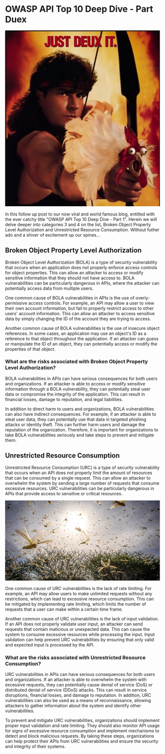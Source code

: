 # **OWASP API Top 10 Deep Dive - Part Duex**

![Just Duex It!](/images/just-duex-it.jpg)

In this follow up post to our now viral and world famous blog, entitled with the ever catchy title "OWASP API Top 10 Deep Dive - Part 1". Herein we will delve deeper into categories 3 and 4 on the list, Broken Object Property Level Authorization and Unrestricted Resource Consumption. Without futher ado and a shiver of excitement up our spines...

## **Broken Object Property Level Authorization**

Broken Object Level Authorization (BOLA) is a type of security vulnerability that occurs when an application does not properly enforce access controls for object properties. This can allow an attacker to access or modify sensitive information that they should not have access to. BOLA vulnerabilities can be particularly dangerous in APIs, where the attacker can potentially access data from multiple users.

One common cause of BOLA vulnerabilities in APIs is the use of overly-permissive access controls. For example, an API may allow a user to view their own account information, but fail to properly restrict access to other users' account information. This can allow an attacker to access sensitive data by simply changing the ID of the account they are trying to access.

Another common cause of BOLA vulnerabilities is the use of insecure object references. In some cases, an application may use an object's ID as a reference to that object throughout the application. If an attacker can guess or manipulate the ID of an object, they can potentially access or modify the properties of that object.

### **What are the risks associated with Broken Object Property Level Authorization?**

BOLA vulnerabilities in APIs can have serious consequences for both users and organizations. If an attacker is able to access or modify sensitive information through a BOLA vulnerability, they can potentially steal user data or compromise the integrity of the application. This can result in financial losses, damage to reputation, and legal liabilities.

In addition to direct harm to users and organizations, BOLA vulnerabilities can also have indirect consequences. For example, if an attacker is able to steal user data, they can potentially use that data in targeted phishing attacks or identity theft. This can further harm users and damage the reputation of the organization. Therefore, it is important for organizations to take BOLA vulnerabilities seriously and take steps to prevent and mitigate them.

## **Unrestricted Resource Consumption**

Unrestricted Resource Consumption (URC) is a type of security vulnerability that occurs when an API does not properly limit the amount of resources that can be consumed by a single request. This can allow an attacker to overwhelm the system by sending a large number of requests that consume excessive resources. URC vulnerabilities can be particularly dangerous in APIs that provide access to sensitive or critical resources.

![Swarm Credit: FAO/Sven Torfinn](/images/swarm.jpg)

One common cause of URC vulnerabilities is the lack of rate limiting. For example, an API may allow users to make unlimited requests without any restrictions, which can lead to excessive resource consumption. This can be mitigated by implementing rate limiting, which limits the number of requests that a user can make within a certain time frame.

Another common cause of URC vulnerabilities is the lack of input validation. If an API does not properly validate user input, an attacker can send requests that contain malicious or unexpected data. This can cause the system to consume excessive resources while processing the input. Input validation can help prevent URC vulnerabilities by ensuring that only valid and expected input is processed by the API.

### **What are the risks associated with Unrestricted Resource Consumption?**

URC vulnerabilities in APIs can have serious consequences for both users and organizations. If an attacker is able to overwhelm the system with excessive requests, they can potentially cause denial of service (DoS) or distributed denial of service (DDoS) attacks. This can result in service disruptions, financial losses, and damage to reputation. In addition, URC vulnerabilities can also be used as a means of reconnaissance, allowing attackers to gather information about the system and identify other vulnerabilities.

To prevent and mitigate URC vulnerabilities, organizations should implement proper input validation and rate limiting. They should also monitor API usage for signs of excessive resource consumption and implement mechanisms to detect and block malicious requests. By taking these steps, organizations can help protect their APIs from URC vulnerabilities and ensure the security and integrity of their systems.